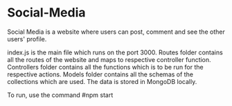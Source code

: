 # Social-Media
Social Media is a website where users can post, comment and see the other users' profile.

index.js is the main file which runs on the port 3000. 
Routes folder contains all the routes of the website and maps to respective controller function.
Controllers folder contains all the functions which is to be run for the respective actions.
Models folder contains all the schemas of the collections which are used.
The data is stored in MongoDB locally.

To run, use the command
#npm start

